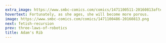 ```yaml
---
extra_image: https://www.smbc-comics.com/comics/1471100511-20160813after.png
hovertext: Fortunately, as she ages, she will become more porous.
image: https://www.smbc-comics.com/comics/1471100486-20160813.png
next: fetish-recursion
prev: three-laws-of-robotics
title: Adam's Rib
---
```

